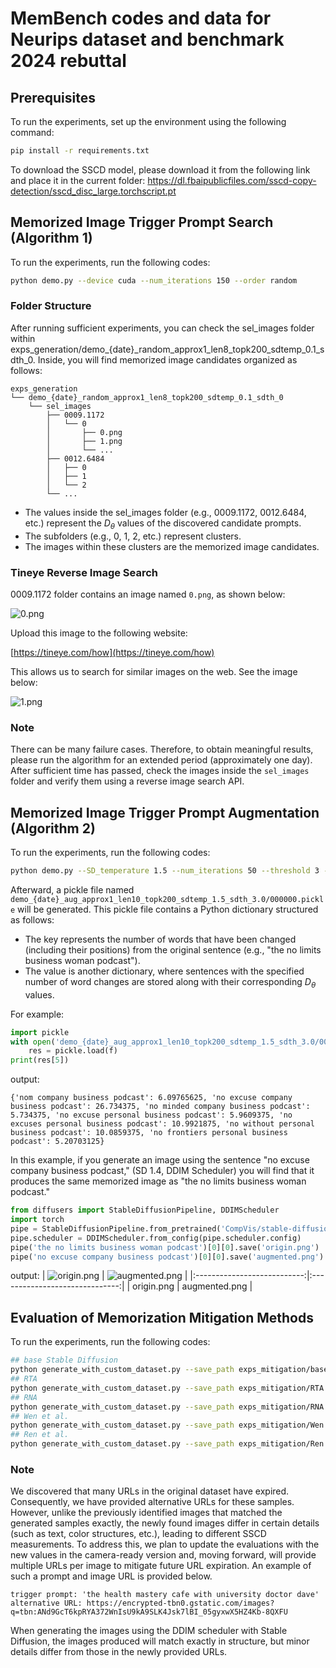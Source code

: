 # MemBench codes and data for Neurips dataset and benchmark 2024 rebuttal

## Prerequisites

To run the experiments, set up the environment using the following command:

```bash
pip install -r requirements.txt
```

To download the SSCD model, please download it from the following link and place it in the current folder:
https://dl.fbaipublicfiles.com/sscd-copy-detection/sscd_disc_large.torchscript.pt

## Memorized Image Trigger Prompt Search (Algorithm 1)

To run the experiments, run the following codes:
```bash
python demo.py --device cuda --num_iterations 150 --order random
```

### Folder Structure
After running sufficient experiments, you can check the sel_images folder within exps_generation/demo_{date}_random_approx1_len8_topk200_sdtemp_0.1_sdth_0. Inside, you will find memorized image candidates organized as follows:
```
exps_generation
└── demo_{date}_random_approx1_len8_topk200_sdtemp_0.1_sdth_0
    └── sel_images
        ├── 0009.1172
        │   └── 0
        │       ├── 0.png
        │       ├── 1.png
        │       └── ...
        ├── 0012.6484
        │   ├── 0
        │   ├── 1
        │   └── 2
        └── ...
```
* The values inside the sel_images folder (e.g., 0009.1172, 0012.6484, etc.) represent the $D_\theta$ values of the discovered candidate prompts.
* The subfolders (e.g., 0, 1, 2, etc.) represent clusters.
* The images within these clusters are the memorized image candidates.

### Tineye Reverse Image Search

0009.1172 folder contains an image named `0.png`, as shown below:

![0.png](assets/0.png)

Upload this image to the following website:

[https://tineye.com/how](https://tineye.com/how)

This allows us to search for similar images on the web. See the image below:

![1.png](assets/1.png)

### Note
There can be many failure cases. Therefore, to obtain meaningful results, please run the algorithm for an extended period (approximately one day). After sufficient time has passed, check the images inside the `sel_images` folder and verify them using a reverse image search API.

## Memorized Image Trigger Prompt Augmentation (Algorithm 2)

To run the experiments, run the following codes:
```bash
python demo.py --SD_temperature 1.5 --num_iterations 50 --threshold 3 --num_samples 1 --order aug --init_sentence 'the no limits business woman podcast'
```

Afterward, a pickle file named `demo_{date}_aug_approx1_len10_topk200_sdtemp_1.5_sdth_3.0/000000.pickle` will be generated. This pickle file contains a Python dictionary structured as follows:
- The key represents the number of words that have been changed (including their positions) from the original sentence (e.g., "the no limits business woman podcast").
- The value is another dictionary, where sentences with the specified number of word changes are stored along with their corresponding $D_\theta$ values.

For example:

```python
import pickle
with open('demo_{date}_aug_approx1_len10_topk200_sdtemp_1.5_sdth_3.0/000000.pickle', 'rb') as f:
    res = pickle.load(f)
print(res[5])
```
output:
```arduino
{'nom company business podcast': 6.09765625, 'no excuse company business podcast': 26.734375, 'no minded company business podcast': 5.734375, 'no excuse personal business podcast': 5.9609375, 'no excuses personal business podcast': 10.9921875, 'no without personal business podcast': 10.0859375, 'no frontiers personal business podcast': 5.20703125}
```
In this example, if you generate an image using the sentence "no excuse company business podcast," (SD 1.4, DDIM Scheduler) you will find that it produces the same memorized image as "the no limits business woman podcast."

```python
from diffusers import StableDiffusionPipeline, DDIMScheduler
import torch
pipe = StableDiffusionPipeline.from_pretrained('CompVis/stable-diffusion-v1-4', torch_dtype = torch.float16, safety_checker = None).to('cuda')
pipe.scheduler = DDIMScheduler.from_config(pipe.scheduler.config)
pipe('the no limits business woman podcast')[0][0].save('origin.png')
pipe('no excuse company business podcast')[0][0].save('augmented.png')
```

output:
| ![origin.png](assets/2.png) | ![augmented.png](assets/3.png) |
|:---------------------------:|:------------------------------:|
| origin.png                  | augmented.png                  |

## Evaluation of Memorization Mitigation Methods

To run the experiments, run the following codes:
```bash
## base Stable Diffusion
python generate_with_custom_dataset.py --save_path exps_mitigation/base
## RTA
python generate_with_custom_dataset.py --save_path exps_mitigation/RTA --prompt_aug_style rand_token_add
## RNA
python generate_with_custom_dataset.py --save_path exps_mitigation/RNA --prompt_aug_style rand_num_add
## Wen et al.
python generate_with_custom_dataset.py --save_path exps_mitigation/Wen --optim_target_loss 5
## Ren et al.
python generate_with_custom_dataset.py --save_path exps_mitigation/Ren --rescale_attention 1.1
```

### Note
We discovered that many URLs in the original dataset have expired. Consequently, we have provided alternative URLs for these samples. However, unlike the previously identified images that matched the generated samples exactly, the newly found images differ in certain details (such as text, color structures, etc.), leading to different SSCD measurements. To address this, we plan to update the evaluations with the new values in the camera-ready version and, moving forward, will provide multiple URLs per image to mitigate future URL expiration. An example of such a prompt and image URL is provided below.

```arduino
trigger prompt: 'the health mastery cafe with university doctor dave'
alternative URL: https://encrypted-tbn0.gstatic.com/images?q=tbn:ANd9GcT6kpRYA372WnIsU9kA9SLK4Jsk7lBI_05gyxwX5HZ4Kb-8QXFU
```

When generating the images using the DDIM scheduler with Stable Diffusion, the images produced will match exactly in structure, but minor details differ from those in the newly provided URLs.

